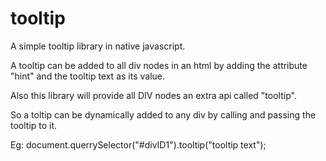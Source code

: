 tooltip
=======

A simple tooltip library in native javascript.

A tooltip can be added to all div nodes in an html by adding the attribute "hint" and the tooltip text as its value.

Also this library will provide all DIV nodes an extra api called "tooltip".

So a toltip can be dynamically added to any div by calling and passing the tooltip to it.

Eg: document.querrySelector("#divID1").tooltip("tooltip text");
